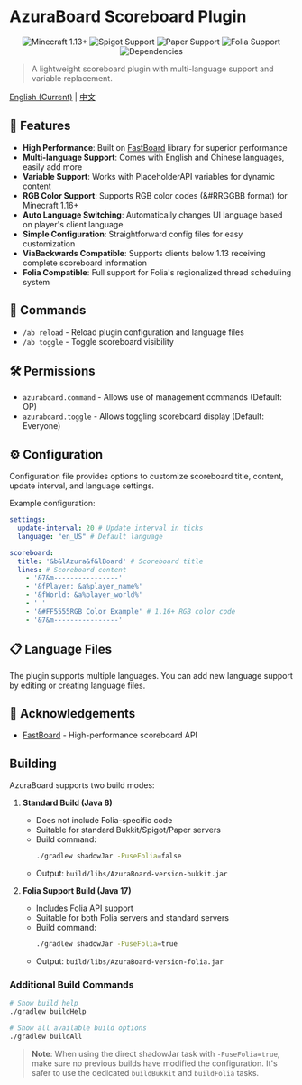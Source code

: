 # AzuraBoard Scoreboard Plugin

<div align="center">
  <img src="https://img.shields.io/badge/Minecraft-1.13%2B-brightgreen.svg" alt="Minecraft 1.13+">
  <img src="https://img.shields.io/badge/Spigot-Supported-yellow.svg" alt="Spigot Support">
  <img src="https://img.shields.io/badge/Paper-Supported-yellow.svg" alt="Paper Support">
  <img src="https://img.shields.io/badge/Folia-Supported-green.svg" alt="Folia Support">
  <img src="https://img.shields.io/badge/Dependencies-PlaceholderAPI(Optional)-blue.svg" alt="Dependencies">
</div>

> A lightweight scoreboard plugin with multi-language support and variable replacement.

[English (Current)](README.md) | [中文](README_zh_CN.md)

## 🌟 Features

- **High Performance**: Built on [FastBoard](https://github.com/MrMicky-FR/FastBoard) library for superior performance
- **Multi-language Support**: Comes with English and Chinese languages, easily add more
- **Variable Support**: Works with PlaceholderAPI variables for dynamic content
- **RGB Color Support**: Supports RGB color codes (&#RRGGBB format) for Minecraft 1.16+
- **Auto Language Switching**: Automatically changes UI language based on player's client language
- **Simple Configuration**: Straightforward config files for easy customization
- **ViaBackwards Compatible**: Supports clients below 1.13 receiving complete scoreboard information
- **Folia Compatible**: Full support for Folia's regionalized thread scheduling system

## 📖 Commands

- `/ab reload` - Reload plugin configuration and language files
- `/ab toggle` - Toggle scoreboard visibility

## 🛠️ Permissions

- `azuraboard.command` - Allows use of management commands (Default: OP)
- `azuraboard.toggle` - Allows toggling scoreboard display (Default: Everyone)

## ⚙️ Configuration

Configuration file provides options to customize scoreboard title, content, update interval, and language settings.

Example configuration:
```yaml
settings:
  update-interval: 20 # Update interval in ticks
  language: "en_US" # Default language

scoreboard:
  title: '&b&lAzura&f&lBoard' # Scoreboard title
  lines: # Scoreboard content
    - '&7&m----------------'
    - '&fPlayer: &a%player_name%'
    - '&fWorld: &a%player_world%'
    - ' '
    - '&#FF5555RGB Color Example' # 1.16+ RGB color code
    - '&7&m----------------'
```

## 📋 Language Files

The plugin supports multiple languages. You can add new language support by editing or creating language files.

## 🙏 Acknowledgements

- [FastBoard](https://github.com/MrMicky-FR/FastBoard) - High-performance scoreboard API

## Building

AzuraBoard supports two build modes:

1. **Standard Build (Java 8)**
   - Does not include Folia-specific code
   - Suitable for standard Bukkit/Spigot/Paper servers
   - Build command:
     ```bash
     ./gradlew shadowJar -PuseFolia=false
     ```
   - Output: `build/libs/AzuraBoard-version-bukkit.jar`

2. **Folia Support Build (Java 17)**
   - Includes Folia API support
   - Suitable for both Folia servers and standard servers
   - Build command:
     ```bash
     ./gradlew shadowJar -PuseFolia=true
     ```
   - Output: `build/libs/AzuraBoard-version-folia.jar`

### Additional Build Commands

```bash
# Show build help
./gradlew buildHelp

# Show all available build options
./gradlew buildAll
```

> **Note**: When using the direct shadowJar task with `-PuseFolia=true`, make sure no previous builds have modified the configuration. It's safer to use the dedicated `buildBukkit` and `buildFolia` tasks.